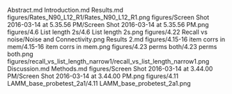 Abstract.md
Introduction.md
Results.md
figures/Rates_N90_L12_R1/Rates_N90_L12_R1.png
figures/Screen Shot 2016-03-14 at 5.35.56 PM/Screen Shot 2016-03-14 at 5.35.56 PM.png
figures/4.6 List length 2s/4.6 List length 2s.png
figures/4.22 Recall vs noise/Noise and Connectivity.png
Results 2.md
figures/4.15-16 item corrs in mem/4.15-16 item corrs in mem.png
figures/4.23 perms both/4.23 perms both.png
figures/recall_vs_list_length_narrow1/recall_vs_list_length_narrow1.png
Discussion.md
Methods.md
figures/Screen Shot 2016-03-14 at 3.44.00 PM/Screen Shot 2016-03-14 at 3.44.00 PM.png
figures/4.11 LAMM_base_probetest_2a1/4.11 LAMM_base_probetest_2a1.png